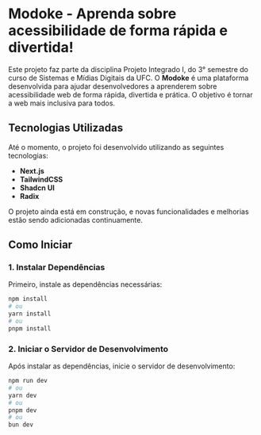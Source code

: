 # Modoke - Aprenda sobre acessibilidade de forma rápida e divertida!

Este projeto faz parte da disciplina Projeto Integrado I, do 3° semestre do curso de Sistemas e Mídias Digitais da UFC. O **Modoke** é uma plataforma desenvolvida para ajudar desenvolvedores a aprenderem sobre acessibilidade web de forma rápida, divertida e prática. O objetivo é tornar a web mais inclusiva para todos.

## Tecnologias Utilizadas

Até o momento, o projeto foi desenvolvido utilizando as seguintes tecnologias:

- **Next.js**
- **TailwindCSS**
- **Shadcn UI**
- **Radix**

O projeto ainda está em construção, e novas funcionalidades e melhorias estão sendo adicionadas continuamente.

## Como Iniciar

### 1. Instalar Dependências

Primeiro, instale as dependências necessárias:

```bash
npm install
# ou
yarn install
# ou
pnpm install
```

### 2. Iniciar o Servidor de Desenvolvimento

Após instalar as dependências, inicie o servidor de desenvolvimento:
```bash
npm run dev
# ou
yarn dev
# ou
pnpm dev
# ou
bun dev
